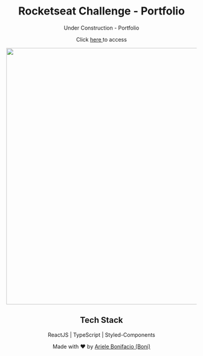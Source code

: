 <div align="center">
  <h1>Rocketseat Challenge - Portfolio</h1>

Under Construction - Portfolio
  
Click <a href="https://bonieasy.github.io" target="_blank"> here </a> to access

<img src="./portfolio.png" width="680px" >

## Tech Stack

ReactJS | TypeScript | Styled-Components

Made with :heart: by <a href="https://www.linkedin.com/in/ariele-bonifacio/" target="_blank">Ariele Bonifacio (Boni) </a>

</div>
